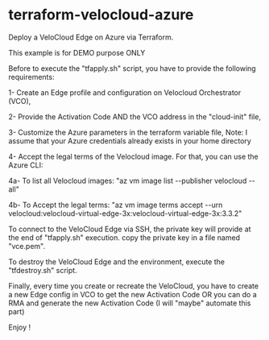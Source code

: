 # terraform-velocloud-azure

Deploy a VeloCloud Edge on Azure via Terraform.

This example is for DEMO purpose ONLY

Before to execute the "tfapply.sh" script, you have to provide the following requirements:

1- Create an Edge profile and configuration on Velocloud Orchestrator (VCO),

2- Provide the Activation Code AND the VCO address in the "cloud-init" file,

3- Customize the Azure parameters in the terraform variable file, Note: I assume that your Azure credentials already exists in your home directory

4- Accept the legal terms of the Velocloud image. For that, you can use the Azure CLI:

4a- To list all Velocloud images: "az vm image list --publisher velocloud --all"

4b- To Accept the legal terms: "az vm image terms accept --urn velocloud:velocloud-virtual-edge-3x:velocloud-virtual-edge-3x:3.3.2"


To connect to the VeloCloud Edge via SSH, the private key will provide at the end of "tfapply.sh" execution. copy the private key in a file named "vce.pem".

To destroy the VeloCloud Edge and the environment, execute the "tfdestroy.sh" script.

Finally, every time you create or recreate the VeloCloud, you have to create a new Edge config in VCO to get the new Activation Code OR you can do a RMA and generate the new Activation Code (I will "maybe" automate this part)

Enjoy !
